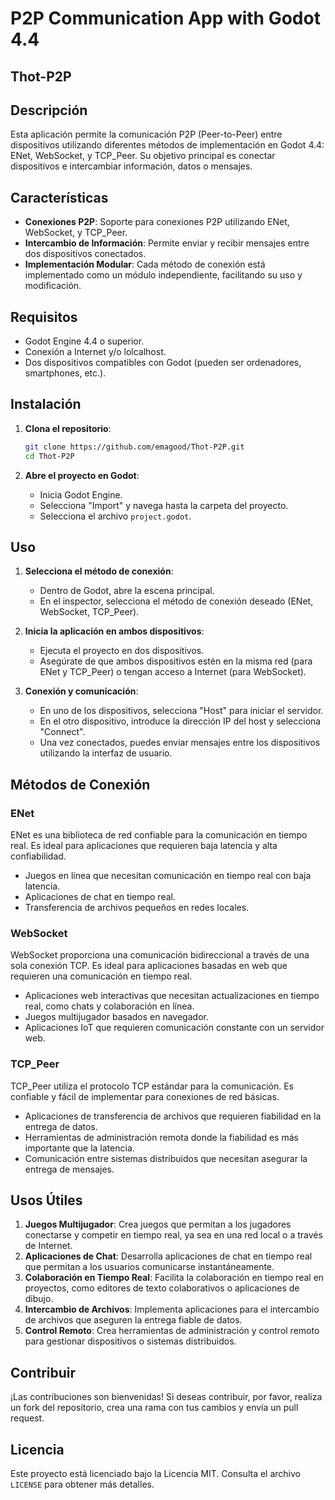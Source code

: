 # P2P Communication App with Godot 4.4
##  Thot-P2P

## Descripción

Esta aplicación permite la comunicación P2P (Peer-to-Peer) entre dispositivos utilizando diferentes métodos de implementación en Godot 4.4: ENet,
WebSocket, y TCP_Peer. Su objetivo principal es conectar dispositivos e intercambiar información, datos o mensajes.

## Características

- **Conexiones P2P**: Soporte para conexiones P2P utilizando ENet, WebSocket, y TCP_Peer.
- **Intercambio de Información**: Permite enviar y recibir mensajes entre dos dispositivos conectados.
- **Implementación Modular**: Cada método de conexión está implementado como un módulo independiente, facilitando su uso y modificación.

## Requisitos

- Godot Engine 4.4 o superior.
- Conexión a Internet y/o lolcalhost.
- Dos dispositivos compatibles con Godot (pueden ser ordenadores, smartphones, etc.).

## Instalación

1. **Clona el repositorio**:
    ```sh
    git clone https://github.com/emagood/Thot-P2P.git
    cd Thot-P2P
    ```

2. **Abre el proyecto en Godot**:
    - Inicia Godot Engine.
    - Selecciona "Import" y navega hasta la carpeta del proyecto.
    - Selecciona el archivo `project.godot`.

## Uso

1. **Selecciona el método de conexión**:
    - Dentro de Godot, abre la escena principal.
    - En el inspector, selecciona el método de conexión deseado (ENet, WebSocket, TCP_Peer).

2. **Inicia la aplicación en ambos dispositivos**:
    - Ejecuta el proyecto en dos dispositivos.
    - Asegúrate de que ambos dispositivos estén en la misma red (para ENet y TCP_Peer) o tengan acceso a Internet (para WebSocket).

3. **Conexión y comunicación**:
    - En uno de los dispositivos, selecciona "Host" para iniciar el servidor.
    - En el otro dispositivo, introduce la dirección IP del host y selecciona "Connect".
    - Una vez conectados, puedes enviar mensajes entre los dispositivos utilizando la interfaz de usuario.

## Métodos de Conexión

### ENet

ENet es una biblioteca de red confiable para la comunicación en tiempo real.
Es ideal para aplicaciones que requieren baja latencia y alta confiabilidad.
- Juegos en línea que necesitan comunicación en tiempo real con baja latencia.
- Aplicaciones de chat en tiempo real.
- Transferencia de archivos pequeños en redes locales.

### WebSocket

WebSocket proporciona una comunicación bidireccional a través de una sola conexión TCP.
Es ideal para aplicaciones basadas en web que requieren una comunicación en tiempo real.
- Aplicaciones web interactivas que necesitan actualizaciones en tiempo real, como chats y colaboración en línea.
- Juegos multijugador basados en navegador.
- Aplicaciones IoT que requieren comunicación constante con un servidor web.

### TCP_Peer

TCP_Peer utiliza el protocolo TCP estándar para la comunicación. Es confiable y fácil de implementar para conexiones de red básicas.
- Aplicaciones de transferencia de archivos que requieren fiabilidad en la entrega de datos.
- Herramientas de administración remota donde la fiabilidad es más importante que la latencia.
- Comunicación entre sistemas distribuidos que necesitan asegurar la entrega de mensajes.

## Usos Útiles

1. **Juegos Multijugador**: Crea juegos que permitan a los jugadores conectarse y competir en tiempo real, ya sea en una red local o a través de Internet.
2. **Aplicaciones de Chat**: Desarrolla aplicaciones de chat en tiempo real que permitan a los usuarios comunicarse instantáneamente.
3. **Colaboración en Tiempo Real**: Facilita la colaboración en tiempo real en proyectos, como editores de texto colaborativos o aplicaciones de dibujo.
4. **Intercambio de Archivos**: Implementa aplicaciones para el intercambio de archivos que aseguren la entrega fiable de datos.
5. **Control Remoto**: Crea herramientas de administración y control remoto para gestionar dispositivos o sistemas distribuidos.

## Contribuir

¡Las contribuciones son bienvenidas! Si deseas contribuir, por favor, realiza un fork del repositorio, crea una rama con tus cambios y envía un pull request.

## Licencia

Este proyecto está licenciado bajo la Licencia MIT. Consulta el archivo `LICENSE` para obtener más detalles.



